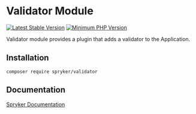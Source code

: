 # Validator Module
[![Latest Stable Version](https://poser.pugx.org/spryker/validator/v/stable.svg)](https://packagist.org/packages/spryker/validator)
[![Minimum PHP Version](https://img.shields.io/badge/php-%3E%3D%208.2-8892BF.svg)](https://php.net/)

Validator module provides a plugin that adds a validator to the Application.

## Installation

```
composer require spryker/validator
```

## Documentation

[Spryker Documentation](https://docs.spryker.com)
